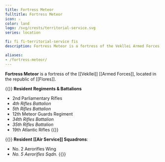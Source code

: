 ```yaml
---
title: Fortress Meteor
fulltitle: Fortress Meteor
icon: ⚔️
color: land
logo: /svg/crests/territorial-service.svg
series: location

fi: fi fi-territorial-service fis
description: Fortress Meteor is a fortress of the Vekllei Armed Forces, located in the republic of Meteor.

aliases:
- /fortress-meteor/
---
```

**Fortress Meteor** is a fortress of the [[Vekllei]] [[Armed Forces]], located in the republic of [[Flores]].

{{<note table>}}
**Resident Regiments & Battalions**

* 2nd Parliamentary Rifles
* *4th Rifles Battalion*
* *5th Rifles Battalion*
* 12th Meteor Guards Regiment
* *34th Rifles Battalion*
* *35th Rifles Battalion*
* 19th Atlantic Rifles
{{</note>}}

{{<note table>}}
**Resident [[Air Service]] Squadrons**:

* No. 2 Aerorifles Wing
* *No. 5 Aerorifles Sqdn.*
{{</note>}}

